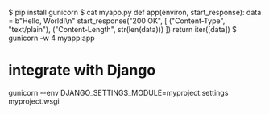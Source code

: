 $ pip install gunicorn
$ cat myapp.py
def app(environ, start_response):
	data = b"Hello, World!\n"
	start_response("200 OK", [
		("Content-Type", "text/plain"),
		("Content-Length", str(len(data)))
	])
	return iter([data])
$ gunicorn -w 4 myapp:app

# integrate with Django
gunicorn --env DJANGO_SETTINGS_MODULE=myproject.settings myproject.wsgi

